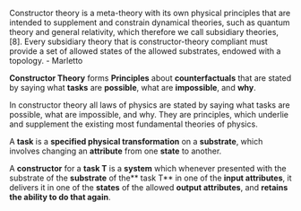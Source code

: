 Constructor theory is a meta-theory with its own physical principles that are intended to supplement and constrain dynamical theories, such as quantum theory and general relativity, which therefore we call subsidiary theories, [8]. Every subsidiary theory that is constructor-theory compliant must provide a set of allowed states of the allowed substrates, endowed with a topology. - Marletto

**Constructor Theory** forms **Principles** about **counterfactuals** that are stated by saying what **tasks** are **possible**, what are **impossible**, and **why**.

In constructor theory all laws of physics are stated by saying what tasks are possible, what are impossible, and why. They are principles, which underlie and supplement the existing most fundamental theories of physics.

A **task** is a
**specified physical transformation** on a **substrate**,
which involves changing an **attribute** from one **state** to another.

A **constructor** for a **task T**
is a **system** which whenever presented 
with the substrate of the **substrate** of the** task T**
in one of the **input attributes**,
it delivers it in one of the **states** 
of the allowed **output attributes**,
and **retains the ability to do that again**.


